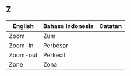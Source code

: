 ## Z

| English		| Bahasa Indonesia		| Catatan		|
|---------------|-----------------------|---------------|
| Zoom 			| Zum 					| |
| Zoom-in 		| Perbesar 				| |
| Zoom-out 		| Perkecil 				| |
| Zone 			| Zona 					| |